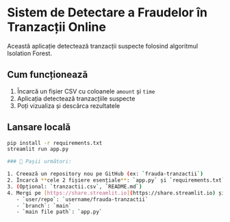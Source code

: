 # Sistem de Detectare a Fraudelor în Tranzacții Online

Această aplicație detectează tranzacții suspecte folosind algoritmul Isolation Forest.

## Cum funcționează

1. Încarcă un fișier CSV cu coloanele `amount` și `time`
2. Aplicația detectează tranzacțiile suspecte
3. Poți vizualiza și descărca rezultatele

## Lansare locală

```bash
pip install -r requirements.txt
streamlit run app.py

### 🧭 Pașii următori:

1. Creează un repository nou pe GitHub (ex: `frauda-tranzactii`)
2. Încarcă **cele 2 fișiere esențiale**: `app.py` și `requirements.txt`
3. (Opțional: `tranzactii.csv`, `README.md`)
4. Mergi pe [https://share.streamlit.io](https://share.streamlit.io) și completează:
   - `user/repo`: `username/frauda-tranzactii`
   - `branch`: `main`
   - `main file path`: `app.py`
